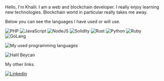 Hello, I'm Khalil. I am a web and blockchain developer. I really enjoy learning new technologies. Blockchain world in particular really takes me away.

Below you can see the languages I have used or will use.

![PHP](https://img.shields.io/badge/-PHP-8993be?style=flat&logo=PHP&logoColor=fff)
![JavaScript](https://img.shields.io/badge/-JavaScript-323230?style=flat&logo=javascript&logoColor=fff)
![NodeJS](https://img.shields.io/badge/NodeJS%20-%2343853D.svg?&style=flat&logo=node.js&logoColor=white)
![Solidity](https://img.shields.io/badge/Solidity-2ea44f?logo=solidity)
![Rust](https://img.shields.io/badge/Rust-262626?logo=rust)
![Python](https://img.shields.io/badge/Python%20-%2314354C.svg?&style=flat&logo=python&logoColor=white)
![Ruby](https://img.shields.io/badge/Ruby-%23CC342D.svg?&style=flat&logo=ruby&logoColor=white)
![GoLang](https://img.shields.io/badge/GoLang-%2300ADD8.svg?&style=flat&logo=go&logoColor=white)

![My used programming languages](https://github-readme-stats.vercel.app/api/top-langs/?username=beycandeveloper&layout=compact&langs_count=10&hide=html,smarty,javascript)

<p align="left"> <img src="https://komarev.com/ghpvc/?username=BeycanDeveloper&label=Profile%20views&color=0e75b6&style=flat" alt="Halil Beycan" /> </p>

My other links.

[![Linkedin](https://img.shields.io/badge/-Linkedin-blue?style=flat&logo=Linkedin&logoColor=white&link=https://www.linkedin.com/in/beycandeveloper/)](https://www.linkedin.com/in/beycandeveloper/)
